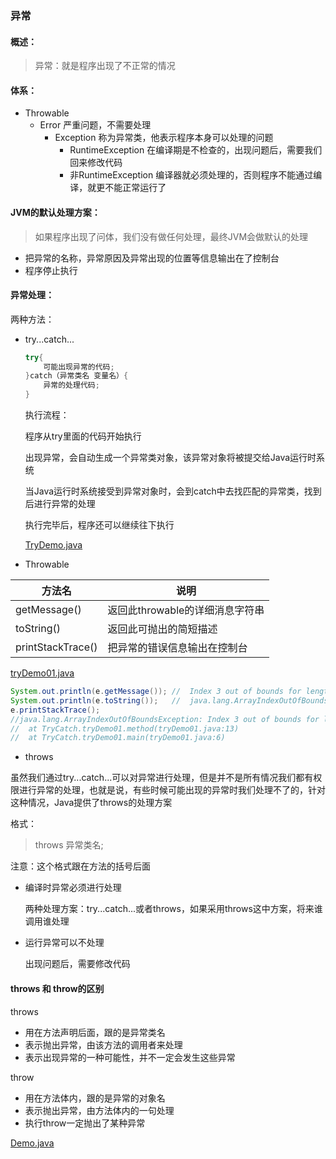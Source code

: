 ### 异常

#### 概述：

> 异常：就是程序出现了不正常的情况

#### 体系：

- Throwable
  - Error	严重问题，不需要处理
    - Exception	称为异常类，他表示程序本身可以处理的问题
      - RuntimeException	  在编译期是不检查的，出现问题后，需要我们回来修改代码
      - 非RuntimeException  编译器就必须处理的，否则程序不能通过编译，就更不能正常运行了

#### JVM的默认处理方案：

> 如果程序出现了问体，我们没有做任何处理，最终JVM会做默认的处理

- 把异常的名称，异常原因及异常出现的位置等信息输出在了控制台
- 程序停止执行



#### 异常处理：

两种方法：

- try...catch...

  ```java
  try{
      可能出现异常的代码;
  }catch（异常类名 变量名）{
      异常的处理代码;
  }
  ```

  执行流程：

  程序从try里面的代码开始执行

  出现异常，会自动生成一个异常类对象，该异常对象将被提交给Java运行时系统

  当Java运行时系统接受到异常对象时，会到catch中去找匹配的异常类，找到后进行异常的处理

  执行完毕后，程序还可以继续往下执行

  [TryDemo.java](/./code/TryCatch/tryDemo.java)

  

- Throwable

| 方法名            | 说明                            |
| ----------------- | ------------------------------- |
| getMessage()      | 返回此throwable的详细消息字符串 |
| toString()        | 返回此可抛出的简短描述          |
| printStackTrace() | 把异常的错误信息输出在控制台    |

[tryDemo01.java](/./code/TryCatch/tryDemo01.java)

```java
System.out.println(e.getMessage()); //  Index 3 out of bounds for length 3
System.out.println(e.toString());   //  java.lang.ArrayIndexOutOfBoundsException: Index 3 out of bounds for length 3
e.printStackTrace();
//java.lang.ArrayIndexOutOfBoundsException: Index 3 out of bounds for length 3
//	at TryCatch.tryDemo01.method(tryDemo01.java:13)
//	at TryCatch.tryDemo01.main(tryDemo01.java:6)
```

- throws

虽然我们通过try...catch...可以对异常进行处理，但是并不是所有情况我们都有权限进行异常的处理，也就是说，有些时候可能出现的异常时我们处理不了的，针对这种情况，Java提供了throws的处理方案

格式：

> throws 异常类名;

注意：这个格式跟在方法的括号后面

- 编译时异常必须进行处理

  两种处理方案：try...catch...或者throws，如果采用throws这中方案，将来谁调用谁处理

- 运行异常可以不处理

  出现问题后，需要修改代码



#### throws 和 throw的区别

throws

- 用在方法声明后面，跟的是异常类名
- 表示抛出异常，由该方法的调用者来处理
- 表示出现异常的一种可能性，并不一定会发生这些异常

throw

- 用在方法体内，跟的是异常的对象名
- 表示抛出异常，由方法体内的一句处理
- 执行throw一定抛出了某种异常

[Demo.java](/./code/DIYexception/teacherDemo.java)
